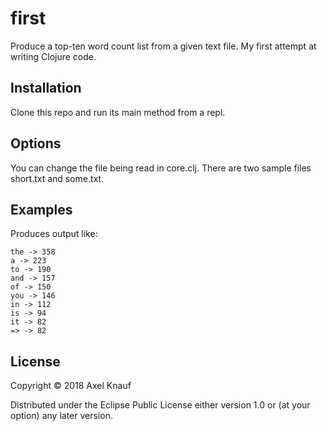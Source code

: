 # first

Produce a top-ten word count list from a given text file. My first attempt at writing Clojure code.

## Installation

Clone this repo and run its main method from a repl.

## Options

You can change the file being read in core.clj. There are two sample files short.txt and some.txt. 

## Examples

Produces output like:

```
the -> 358
a -> 223
to -> 190
and -> 157
of -> 150
you -> 146
in -> 112
is -> 94
it -> 82
=> -> 82
```

## License

Copyright © 2018 Axel Knauf

Distributed under the Eclipse Public License either version 1.0 or (at
your option) any later version.
